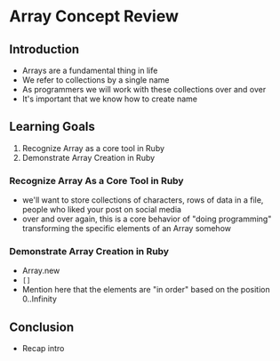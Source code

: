 # Array Concept Review

## Introduction

* Arrays are a fundamental thing in life
* We refer to collections by a single name
* As programmers we will work with these collections over and over
* It's important that we know how to create name

## Learning Goals

1. Recognize Array as a core tool in Ruby
2. Demonstrate Array Creation in Ruby

### Recognize Array As a Core Tool in Ruby

* we'll want to store collections of characters, rows of data in a file, people
  who liked your post on social media
* over and over again, this is a core behavior of "doing programming"
  transforming the specific elements of an Array somehow

### Demonstrate Array Creation in Ruby

* Array.new
* `[]`
* Mention here that the elements are "in order" based on the position
  0..Infinity

## Conclusion

* Recap intro
